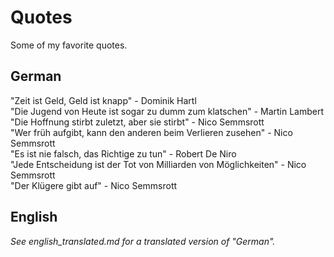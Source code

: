 # Quotes

Some of my favorite quotes.

## German

"Zeit ist Geld, Geld ist knapp" - Dominik Hartl
<br>
"Die Jugend von Heute ist sogar zu dumm zum klatschen" - Martin Lambert
<br>
"Die Hoffnung stirbt zuletzt, aber sie stirbt" - Nico Semmsrott
<br>
"Wer früh aufgibt, kann den anderen beim Verlieren zusehen" - Nico Semmsrott
<br>
"Es ist nie falsch, das Richtige zu tun" - Robert De Niro
<br>
"Jede Entscheidung ist der Tot von Milliarden von Möglichkeiten" - Nico Semmsrott
<br>
"Der Klügere gibt auf" - Nico Semmsrott

## English

*See english_translated.md for a translated version of "German".*
